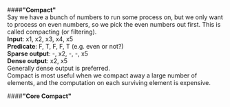 ####**"Compact"**  
Say we have a bunch of numbers to run some process on, but we only want to process on even numbers, so we pick the even numbers out first. This is called compacting (or filtering).  
**Input**: x1, x2, x3, x4, x5  
**Predicate**: F, T, F, F, T (e.g. even or not?)  
**Sparse output**: -, x2, -, -, x5  
**Dense output**: x2, x5  
Generally dense output is preferred.  
Compact is most useful when we compact away a large number of elements, and the computation on each surviving element is expensive.

####**"Core Compact"**  
